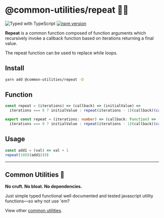 # @common-utilities/repeat 🧰🔁

![Typed with TypeScript](https://flat.badgen.net/badge/icon/Typed?icon=typescript&label&labelColor=blue&color=555555)
[![npm version](https://badge.fury.io/js/%40common-utilities%2Frepeat.svg)](https://badge.fury.io/js/%40common-utilities%2Frepeat)

**Repeat** is a common function composed of function arguments which recursively invoke a callback function based on iterations returning a final value.

The repeat function can be used to replace while loops.

## Install

```bash
yarn add @common-utilities/repeat -D
```

## Function

```javascript
const repeat = (iterations) => (callback) => (initialValue) =>
  iterations === 0 ? initialValue : repeat(iterations - 1)(callback)(callback(initialValue))
```

```typescript
export const repeat = (iterations: number) => (callback: Function) => (initialValue): unknown =>
  iterations === 0 ? initialValue : repeat(iterations - 1)(callback)(callback(initialValue))
```

## Usage

```javascript
const add1 = (val) => val + 1
repeat(100)(add1)(0)
```

---

## Common Utilities 🧰

**No cruft. No bloat. No dependencies.**

Just simple typed functional well documented and tested javascript utility functions—so why not use 'em?

View other [common utilities](https://github.com/yowainwright/common-utilities).
